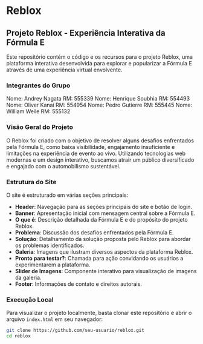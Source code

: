 # Reblox

## Projeto Reblox - Experiência Interativa da Fórmula E

Este repositório contém o código e os recursos para o projeto Reblox, uma plataforma interativa desenvolvida para explorar e popularizar a Fórmula E através de uma experiência virtual envolvente.

### Integrantes do Grupo

Nome: Andrey Nagata
RM: 555339
Nome: Henrique Soubhia
RM: 554493
Nome: Oliver Kanai
RM: 554954
Nome: Pedro Gutierre
RM: 555445
Nome: William Weile
RM: 555132

### Visão Geral do Projeto

O Reblox foi criado com o objetivo de resolver alguns desafios enfrentados pela Fórmula E, como baixa visibilidade, engajamento insuficiente e limitações na experiência de evento ao vivo. Utilizando tecnologias web modernas e um design interativo, buscamos atrair um público diversificado e engajado com o automobilismo sustentável.

### Estrutura do Site

O site é estruturado em várias seções principais:

- **Header**: Navegação para as seções principais do site e botão de login.
- **Banner**: Apresentação inicial com mensagem central sobre a Fórmula E.
- **O que é**: Descrição detalhada da Fórmula E e do propósito do projeto Reblox.
- **Problema**: Discussão dos desafios enfrentados pela Fórmula E.
- **Solução**: Detalhamento da solução proposta pelo Reblox para abordar os problemas identificados.
- **Galeria**: Imagens que ilustram diversos aspectos da plataforma Reblox.
- **Pronto para testar?**: Chamada para ação convidando os usuários a experimentarem a plataforma.
- **Slider de Imagens**: Componente interativo para visualização de imagens da galeria.
- **Footer**: Informações de contato e direitos autorais.


### Execução Local

Para visualizar o projeto localmente, basta clonar este repositório e abrir o arquivo `index.html` em seu navegador:

```bash
git clone https://github.com/seu-usuario/reblox.git
cd reblox
